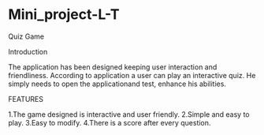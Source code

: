 # Mini_project-L-T
Quiz Game

Introduction

The application has been designed keeping user interaction and friendliness. According to application a user can play an interactive quiz. He simply needs to open the applicationand test, enhance his abilities.

FEATURES

1.The game designed is interactive and user friendly.
2.Simple and easy to play.
3.Easy to modify.
4.There is a score after every question.

